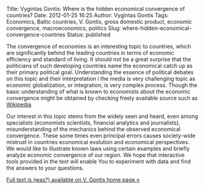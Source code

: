 Title: Vygintas Gontis: Where is the hidden economical convergence of countries?
Date: 2012-01-25 16:25
Author: Vygintas Gontis
Tags: Economics, Baltic countries, V. Gontis, gross domestic product, economic convergence, macroeconomics, politics
Slug: where-hidden-economical-convergence-countries
Status: published

The
convergence of economies is an interesting topic to countries, which are
significantly behind the leading countries in terms of economic
efficiency and standard of living. It should not be a great surprise
that the politicians of such developing countries name the economical
catch up as their primary political goal. Understanding the essence of
political debates on this topic and their interpretation i the media is
very challenging topic as economic globalization, or integration, is
very complex process. Though the basic understanding of what is known to
economists about the economic convergence might be obtained by checking
freely available source such as
[Wikipedia](https://en.wikipedia.org/wiki/Convergence_(economics)).

Our interest in this topic stems from the widely seen and heard, even
among specialists (economists scientists, financial analytics and
journalists), misunderstanding of the mechanics behind the observed
economical convergence. These some times even principal errors causes
society-wide mistrust in countries economical evolution and economical
perspectives. We would like to illustrate known laws using certain
examples and briefly analyze economic convergence of our region. We hope
that interactive tools provided in the text will enable You to
experiment with data and find the answers to your questions.

[Full text is (was?) available on V. Gontis home page
»](https://gontis.eu/2012/01/kur-slepiasi-saliu-ekonomine-konvergencija/)
